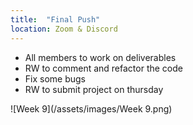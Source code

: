 ```yaml
---
title:  "Final Push"
location: Zoom & Discord
---
```


- All members to work on deliverables
- RW to comment and refactor the code
- Fix some bugs
- RW to submit project on thursday

![Week 9](/assets/images/Week 9.png)